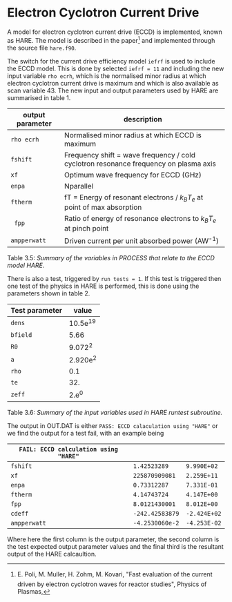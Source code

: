 # Electron Cyclotron Current Drive

A model for electron cyclotron current drive (ECCD) is implemented, known as HARE. The model is described in the paper[^1] and implemented through the source file `hare.f90`.

The switch for the current drive efficiency model `iefrf` is used to include the ECCD model. This is done by selected `iefrf = 11` and including the new input variable `rho ecrh`, which is the normalised minor radius at which electron cyclotron current drive is maximum and which is also available as scan variable 43. The new input and output parameters used by HARE are summarised in table 1.

| output parameter | description |
| --- | --- |
| `rho ecrh` | Normalised minor radius at which ECCD is maximum |
| `fshift` | Frequency shift = wave frequency / cold cyclotron resonance frequency on plasma axis |
| `xf` | Optimum wave frequency for ECCD (GHz) |
| `enpa` | Nparallel |
| `ftherm` | fT = Energy of resonant electrons / $k_BT_e$ at point of max absorption |
| ` fpp` | Ratio of energy of resonance electrons to $k_BT_e$ at pinch point |
| `ampperwatt` | Driven current per unit absorbed power (AW<sup>-1</sup>) |

Table 3.5: *Summary of the variables in PROCESS that relate to the ECCD model HARE.*

There is also a test, triggered by `run tests = 1`. If this test is triggered then one test of the physics in HARE is performed, this is done using the parameters shown in table 2.

| Test parameter | value |
| --- | --- |
| `dens` | 10.5e<sup>19</sup> |
| `bfield` | 5.66 |
| `R0` | 9.072<sup>2</sup> |
| `a` | 2.920e<sup>2</sup> |
| `rho` | 0.1 |
| `te` | 32. |
| `zeff` | 2.e<sup>0</sup> |

Table 3.6: *Summary of the input variables used in HARE runtest subroutine.*

The output in OUT.DAT is either `PASS: ECCD calaculation using "HARE"` or we find the output for a test fail, with an example being

| `FAIL: ECCD calculation using "HARE"` | | |
| --- | --- | --- |
| `fshift` | `1.42523289` | `9.990E+02` |
| `xf` | `225870909081` | `2.259E+11` |
| `enpa` | `0.73312287` | `7.331E-01` |
| `ftherm` | `4.14743724` | `4.147E+00` |
| `fpp` | `8.0121430001` | `8.012E+00` |
| `cdeff` | `-242.42583879` | `-2.424E+02` |
| `ampperwatt` | `-4.2530060e-2` | `-4.253E-02` |

Where here the first column is the output parameter, the second column is the test expected output parameter values and the final third is the resultant output of the HARE calcaultion.

[^1]: E. Poli, M. Muller, H. Zohm, M. Kovari, "Fast evaluation of the current driven by electron cyclotron waves for reactor studies", Physics of Plasmas,
